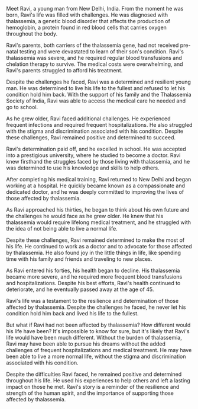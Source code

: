 Meet Ravi, a young man from New Delhi, India. From the moment he was born, Ravi's life was filled with challenges. He was diagnosed with thalassemia, a genetic blood disorder that affects the production of hemoglobin, a protein found in red blood cells that carries oxygen throughout the body.

Ravi's parents, both carriers of the thalassemia gene, had not received pre-natal testing and were devastated to learn of their son's condition. Ravi's thalassemia was severe, and he required regular blood transfusions and chelation therapy to survive. The medical costs were overwhelming, and Ravi's parents struggled to afford his treatment.

Despite the challenges he faced, Ravi was a determined and resilient young man. He was determined to live his life to the fullest and refused to let his condition hold him back. With the support of his family and the Thalassemia Society of India, Ravi was able to access the medical care he needed and go to school.

As he grew older, Ravi faced additional challenges. He experienced frequent infections and required frequent hospitalizations. He also struggled with the stigma and discrimination associated with his condition. Despite these challenges, Ravi remained positive and determined to succeed.

Ravi's determination paid off, and he excelled in school. He was accepted into a prestigious university, where he studied to become a doctor. Ravi knew firsthand the struggles faced by those living with thalassemia, and he was determined to use his knowledge and skills to help others.

After completing his medical training, Ravi returned to New Delhi and began working at a hospital. He quickly became known as a compassionate and dedicated doctor, and he was deeply committed to improving the lives of those affected by thalassemia.

As Ravi approached his thirties, he began to think about his own future and the challenges he would face as he grew older. He knew that his thalassemia would require lifelong medical treatment, and he struggled with the idea of not being able to live a normal life.

Despite these challenges, Ravi remained determined to make the most of his life. He continued to work as a doctor and to advocate for those affected by thalassemia. He also found joy in the little things in life, like spending time with his family and friends and traveling to new places.

As Ravi entered his forties, his health began to decline. His thalassemia became more severe, and he required more frequent blood transfusions and hospitalizations. Despite his best efforts, Ravi's health continued to deteriorate, and he eventually passed away at the age of 45.

Ravi's life was a testament to the resilience and determination of those affected by thalassemia. Despite the challenges he faced, he never let his condition hold him back and lived his life to the fullest.

But what if Ravi had not been affected by thalassemia? How different would his life have been? It's impossible to know for sure, but it's likely that Ravi's life would have been much different. Without the burden of thalassemia, Ravi may have been able to pursue his dreams without the added challenges of frequent hospitalizations and medical treatment. He may have been able to live a more normal life, without the stigma and discrimination associated with his condition.

Despite the difficulties Ravi faced, he remained positive and determined throughout his life. He used his experiences to help others and left a lasting impact on those he met. Ravi's story is a reminder of the resilience and strength of the human spirit, and the importance of supporting those affected by thalassemia.
